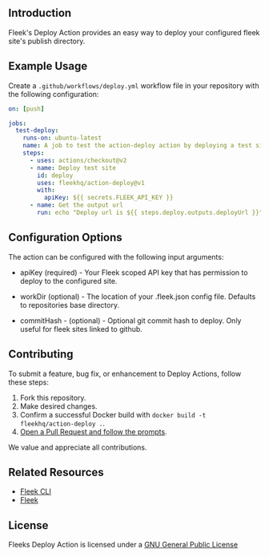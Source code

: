 ## Introduction

Fleek's Deploy Action provides an easy way to deploy your configured fleek site's publish directory.

## Example Usage

Create a `.github/workflows/deploy.yml` workflow file in your repository with the following configuration:

```yml
on: [push]

jobs:
  test-deploy:
    runs-on: ubuntu-latest
    name: A job to test the action-deploy action by deploying a test site
    steps:
      - uses: actions/checkout@v2
      - name: Deploy test site
        id: deploy
        uses: fleekhq/action-deploy@v1
        with:
          apiKey: ${{ secrets.FLEEK_API_KEY }}
      - name: Get the output url
        run: echo "Deploy url is ${{ steps.deploy.outputs.deployUrl }}"
```


## Configuration Options

The action can be configured with the following input arguments:

- apiKey (required) - Your Fleek scoped API key that has permission to deploy to the configured site. 

- workDir (optional) - The location of your .fleek.json config file. Defaults to repositories base directory.

- commitHash - (optional) - Optional git commit hash to deploy. Only useful for fleek sites linked to github.

## Contributing

To submit a feature, bug fix, or enhancement to Deploy Actions, follow these steps:

1. Fork this repository.
2. Make desired changes.
3. Confirm a successful Docker build with `docker build -t fleekhq/action-deploy .`.
4. [Open a Pull Request and follow the prompts](https://github.com/fleekhq/action-deploy/compare).

We value and appreciate all contributions.

## Related Resources

- [Fleek CLI](https://github.com/fleekhq/fleek-cli)
- [Fleek](https://fleek.co)

## License

Fleeks Deploy Action is licensed under a [GNU General Public License](LICENSE)
